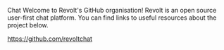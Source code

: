 Chat
Welcome to Revolt's GitHub organisation!
Revolt is an open source user-first chat platform. You can find links to useful resources about the project below.

https://github.com/revoltchat